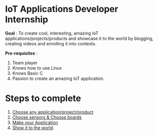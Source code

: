 # IoT Applications Developer Internship

**Goal** : To create cool, interesting, amazing IoT applications/projects/products and showcase it to the world by blogging, creating videos and enrolling it into contests. 

**Pre-requisites** :
1. Team player 
2. Knows how to use Linux
3. Knows Basic C
4. Passion to create an amazing IoT application.

# Steps to complete 

1. [Choose any application/project/product](Step1.md)
2. [Choose sensors & Choose boards](Step2.md)
3. [Make your Application](Step3.md) 
4. [Show it to the world](Step4.md).  

